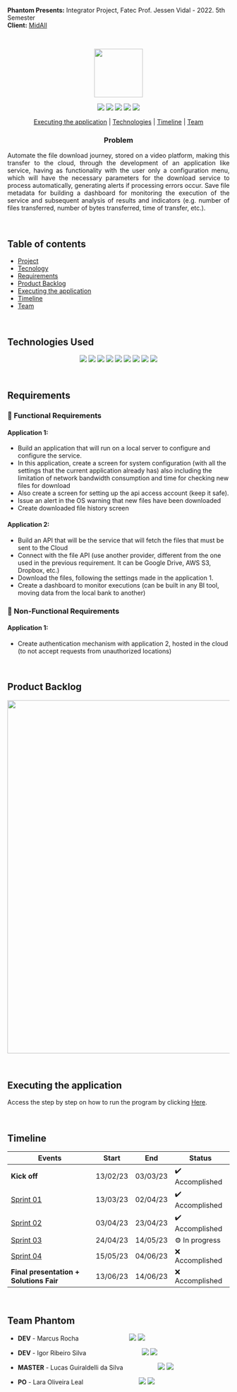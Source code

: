 **Phantom Presents:** Integrator Project, Fatec Prof. Jessen Vidal - 2022. 5th Semester <br>
**Client:** <a href="https://www.midall.com.br//">MidAll</a>

<br><p align="center">
 <a href="https://www.midall.com.br/"><img src="https://user-images.githubusercontent.com/80851038/163725778-498ec2e9-e8eb-45cf-a586-848e5bb1dd97.png" width="110"/></a>
</p>

<p align="center"> 
 <img src="https://img.shields.io/badge/Status%3A-Building-orange"/>
 <a href="https://www.java.com/pt-BR/"><img src="https://img.shields.io/badge/Language%3A-JAVA-red"/></a>
 <a href="https://vuejs.org/"><img src="https://img.shields.io/badge/Language%3A-VUE.js-green"/></a>
 <a href="https://www.midall.com.br/"><img src="https://img.shields.io/badge/Client%3A-MidAll-purple"/></a>
 <a href="http://fatecsjc-prd.azurewebsites.net/"><img src="https://img.shields.io/badge/Institution%3A-Fatec-red"/></a>
</p>

<p align="center">
 <a href="#executing-the-application">Executing the application</a> |  <a href="#technologies-used">Technologies</a> |  <a href="#timeline">Timeline</a> 
 |  <a href="#team-phantom">Team</a>
</p>

<h3 align="center">Problem</h3>
<p align="justify">
Automate the file download journey, stored on a video platform,
making this transfer to the cloud, through the development of an application like
service, having as functionality with the user only a configuration menu, which will have
the necessary parameters for the download service to process automatically, generating
alerts if processing errors occur. Save file metadata for building
a dashboard for monitoring the execution of the service and subsequent analysis of results and
indicators (e.g. number of files transferred, number of bytes transferred, time of
transfer, etc.).
</p>


<br>

## Table of contents

 - [Project](#subiter-call)
 - [Tecnology](#technologies-used)
 - [Requirements](#requirements)
 - [Product Backlog](#product-backlog)  
 - [Executing the application](#executing-the-application)
 - [Timeline](#timeline)
 - [Team](#team-phantom)

<br>

## Technologies Used
<p align="center">
  <img src="https://img.shields.io/badge/Vue.js-35495E?style=for-the-badge&logo=vuedotjs&logoColor=4FC08D"/>
  <img src="https://img.shields.io/badge/JavaScript-323330?style=for-the-badge&logo=javascript&logoColor=gold"/>
  <img src="https://img.shields.io/badge/HTML5-E34F26?style=for-the-badge&logo=html5&logoColor=white"/>
  <img src="https://img.shields.io/badge/CSS3-1572B6?style=for-the-badge&logo=css3&logoColor=white"/>
  <img src="https://img.shields.io/badge/Sass-CC6699?style=for-the-badge&logo=sass&logoColor=white"/>
  <img src="https://img.shields.io/badge/Java-ED8B00?style=for-the-badge&logo=java&logoColor=white"/>
  <img src="https://img.shields.io/badge/Spring-6DB33F?style=for-the-badge&logo=spring&logoColor=white"/>
  <img src="https://img.shields.io/badge/maven-C71A36?style=for-the-badge&logo=apachemaven&logoColor=white"/>
  <img src="https://img.shields.io/badge/Hibernate-59666C?style=for-the-badge&logo=Hibernate&logoColor=white"/>
</p>
 
<br>

## Requirements

### 📌 Functional Requirements

#### Application 1:

 - Build an application that will run on a local server to configure and configure the service.
 - In this application, create a screen for system configuration (with all the settings that the current application already has) also including the limitation of network bandwidth consumption and time for checking new files for download
 - Also create a screen for setting up the api access account (keep it safe).
 - Issue an alert in the OS warning that new files have been downloaded
 - Create downloaded file history screen

#### Application 2:

 - Build an API that will be the service that will fetch the files that must be sent to the Cloud
 - Connect with the file API (use another provider, different from the one used in the previous requirement. It can be Google Drive, AWS S3, Dropbox, etc.)
 - Download the files, following the settings made in the application 1.
 - Create a dashboard to monitor executions (can be built in any BI tool, moving data from the local bank to another)

### 📌 Non-Functional Requirements

#### Application 1:

- Create authentication mechanism with application 2, hosted in the cloud (to not accept requests from unauthorized locations)

<br>

## Product Backlog

<p align="center"> 
<img src="https://media.discordapp.net/attachments/887890002741170176/1092600909663567962/Group_40.png?width=952&height=562" width="800"/> <br>
</p>
 
<br>

## Executing the application 
Access the step by step on how to run the program by clicking [Here](https://github.com/PhatomFatec/datatransfer-back/blob/main/Readme.md).

<br>

## Timeline

| Events          | Start    | End      | Status |
|-----------------|----------|----------|--------|
| **Kick off**    | 13/02/23 | 03/03/23 |   ✔️ Accomplished      |
| [Sprint 01](https://github.com/PhatomFatec/Midall-DataTransfer/blob/main/Sprints/Sprint01.md)   | 13/03/23 | 02/04/23 |   ✔️ Accomplished       |
| [Sprint 02](https://github.com/PhatomFatec/Midall-DataTransfer/blob/main/Sprints/Sprint02.md)   | 03/04/23 | 23/04/23 |   ✔️ Accomplished        |
| [Sprint 03](https://github.com/PhatomFatec/Midall-DataTransfer/blob/main/Sprints/Sprint03.md)   | 24/04/23 | 14/05/23 |   ⚙ In progress     |
| [Sprint 04](https://github.com/PhatomFatec/Midall-DataTransfer/blob/main/Sprints/Sprint04.md)   | 15/05/23 | 04/06/23 |   ❌ Accomplished      |
| **Final presentation + Solutions Fair** | 13/06/23 | 14/06/23 |   ❌ Accomplished  |

<br>

## Team Phantom

* **DEV** - Marcus Rocha &nbsp; &nbsp; &nbsp; &nbsp; &nbsp; &nbsp; &nbsp; &nbsp; &nbsp; &nbsp; &nbsp; &nbsp; &nbsp;&nbsp;&nbsp;
[<img src="https://img.shields.io/badge/linkedin-%230077B5.svg?&style=for-the-badge&logo=linkedin&logoColor=white&color=black"/>](https://www.linkedin.com/in/mvarocha/)
[<img src="https://img.shields.io/badge/github%20-%23121011.svg?&style=for-the-badge&logo=github&logoColor=white&color=black"/>](https://github.com/mvarocha)


* **DEV** - Igor Ribeiro Silva &nbsp; &nbsp; &nbsp; &nbsp; &nbsp; &nbsp; &nbsp; &nbsp; &nbsp; &nbsp; &nbsp; &nbsp; &nbsp; &nbsp; &nbsp;&nbsp; 
[<img src="https://img.shields.io/badge/linkedin-%230077B5.svg?&style=for-the-badge&logo=linkedin&logoColor=white&color=black"/>](https://www.linkedin.com/in/igor-ribeiro-8571a6210/)
[<img src="https://img.shields.io/badge/github%20-%23121011.svg?&style=for-the-badge&logo=github&logoColor=white&color=black"/>](https://github.com/IgorRibeiro-S)

* **MASTER** - Lucas Guiraldelli da Silva &nbsp; &nbsp; &nbsp; &nbsp; &nbsp; &nbsp; &nbsp; &nbsp; &nbsp;&nbsp;
[<img src="https://img.shields.io/badge/linkedin-%230077B5.svg?&style=for-the-badge&logo=linkedin&logoColor=white&color=black"/>](https://www.linkedin.com/in/lucasguiraldelli/)
[<img src="https://img.shields.io/badge/github%20-%23121011.svg?&style=for-the-badge&logo=github&logoColor=white&color=black"/>](https://github.com/LucasGuiraldelli)

* **PO** - Lara Oliveira Leal &nbsp; &nbsp; &nbsp; &nbsp; &nbsp; &nbsp; &nbsp; &nbsp; &nbsp; &nbsp; &nbsp; &nbsp; &nbsp; &nbsp; &nbsp;&nbsp;
[<img src="https://img.shields.io/badge/linkedin-%230077B5.svg?&style=for-the-badge&logo=linkedin&logoColor=white&color=black"/>](https://www.linkedin.com/in/lara-leal-527b7020a/)
[<img src="https://img.shields.io/badge/github%20-%23121011.svg?&style=for-the-badge&logo=github&logoColor=white&color=black"/>](https://github.com/lara-leal)
